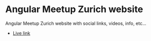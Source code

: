 # Angular Meetup Zurich website

Angular Meetup Zurich website with social links, videos, info, etc...

* [Live link](https://ng-zrh.github.io/)


